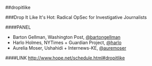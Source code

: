 ##dropitlike

###Drop It Like It's Hot: Radical OpSec for Investigative Journalists

####PANEL
* Barton Gellman, Washington Post, [@bartongellman](https://twitter.com/bartongellman)
* Harlo Holmes, NYTimes + Guardian Project, [@harlo](https://twitter.com/harlo)
* Aurelia Moser, Ushahidi + Internews-KE, [@auremoser](https://twitter.com/auremoser)

####LINK
<http://www.hope.net/schedule.html#dropitlike>
